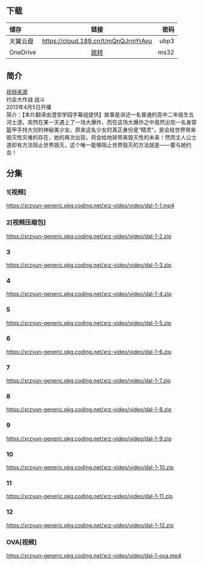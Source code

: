 ## 下载

储存 | 链接 | 密码
:----------- | :-----------: | -----------:
 天翼云盘        |     https://cloud.189.cn/t/mQnQJrmYrAvu    |       ubp3
 OneDrive        |     [跳转](https://xrzcloud-my.sharepoint.com/:f:/g/personal/xrz_xrzyun_ml/EoulvK-9p_NDkvK4P8PY6_0BwOMBCi82Shw-J-SGkOPzdg?e=0wrLwM)    |       ms32

## 简介
[视频来源](https://www.bilibili.com/bangumi/media/md4188/)  
约会大作战 战斗  
2013年4月5日开播  
简介：【本片翻译由澄空学园字幕组提供】故事是讲述一名普通的高中二年级生五河士道，突然在某一天遇上了一场大爆炸，而在这场大爆炸之中竟然出现一名身穿盔甲手持大剑的神秘美少女。原来这名少女的真正身份是“精灵”，是会给世界带来毁灭性灾难的存在，她的再次出现，将会给地球带来毁灭性的未来！然而主人公士道却有方法阻止世界毁灭，这个唯一能够阻止世界毁灭的方法就是——要与她约会！  
## 分集
### 1[视频]
https://xrzyun-generic.pkg.coding.net/xrz-video/video/dal-1-1.mp4
### 2[视频压缩包]
https://xrzyun-generic.pkg.coding.net/xrz-video/video/dal-1-2.zip
### 3
https://xrzyun-generic.pkg.coding.net/xrz-video/video/dal-1-3.zip
### 4
https://xrzyun-generic.pkg.coding.net/xrz-video/video/dal-1-4.zip
### 5
https://xrzyun-generic.pkg.coding.net/xrz-video/video/dal-1-5.zip
### 6
https://xrzyun-generic.pkg.coding.net/xrz-video/video/dal-1-6.zip
### 7
https://xrzyun-generic.pkg.coding.net/xrz-video/video/dal-1-7.zip
### 8
https://xrzyun-generic.pkg.coding.net/xrz-video/video/dal-1-8.zip
### 9
https://xrzyun-generic.pkg.coding.net/xrz-video/video/dal-1-9.zip
### 10
https://xrzyun-generic.pkg.coding.net/xrz-video/video/dal-1-10.zip
### 11
https://xrzyun-generic.pkg.coding.net/xrz-video/video/dal-1-11.zip
### 12
https://xrzyun-generic.pkg.coding.net/xrz-video/video/dal-1-12.zip
### OVA[视频]
https://xrzyun-generic.pkg.coding.net/xrz-video/video/dal-1-ova.mp4